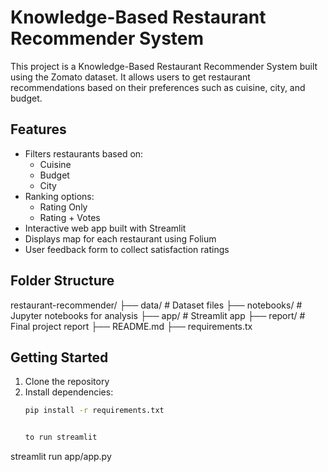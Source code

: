 # Knowledge-Based Restaurant Recommender System

This project is a Knowledge-Based Restaurant Recommender System built using the Zomato dataset. It allows users to get restaurant recommendations based on their preferences such as cuisine, city, and budget.

## Features

- Filters restaurants based on:
  - Cuisine
  - Budget
  - City
- Ranking options:
  - Rating Only
  - Rating + Votes
- Interactive web app built with Streamlit
- Displays map for each restaurant using Folium
- User feedback form to collect satisfaction ratings

## Folder Structure

restaurant-recommender/
├── data/ # Dataset files
├── notebooks/ # Jupyter notebooks for analysis
├── app/ # Streamlit app
├── report/ # Final project report
├── README.md
├── requirements.tx

## Getting Started

1. Clone the repository  
2. Install dependencies:
   ```bash
   pip install -r requirements.txt


   to run streamlit
streamlit run app/app.py


